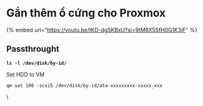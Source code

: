 # Gắn thêm ổ cứng cho Proxmox

{% embed url="https://youtu.be/tKD-dgSKBxU?si=9tM8X5SfH0G1K3jF" %}

## Passthrought

<pre><code><strong>ls -l /dev/disk/by-id/
</strong></code></pre>

Set HDD to VM

```
qm set 100 -scsi5 /dev/disk/by-id/ata-xxxxxxxxx-xxxxx_xxx
```

\
